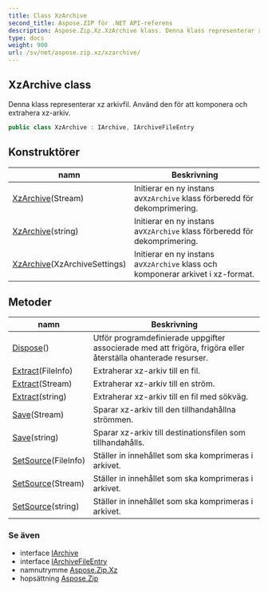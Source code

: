 ```yaml
---
title: Class XzArchive
second_title: Aspose.ZIP för .NET API-referens
description: Aspose.Zip.Xz.XzArchive klass. Denna klass representerar xz arkivfil. Använd den för att komponera och extrahera xzarkiv.
type: docs
weight: 900
url: /sv/net/aspose.zip.xz/xzarchive/
---
```

## XzArchive class

Denna klass representerar xz arkivfil. Använd den för att komponera och extrahera xz-arkiv.

```csharp
public class XzArchive : IArchive, IArchiveFileEntry
```

## Konstruktörer

| namn | Beskrivning |
| --- | --- |
| [XzArchive](xzarchive/#constructor_1)(Stream) | Initierar en ny instans av`XzArchive` klass förberedd för dekomprimering. |
| [XzArchive](xzarchive/#constructor_2)(string) | Initierar en ny instans av`XzArchive` klass förberedd för dekomprimering. |
| [XzArchive](xzarchive/#constructor)(XzArchiveSettings) | Initierar en ny instans av`XzArchive` klass och komponerar arkivet i xz-format. |

## Metoder

| namn | Beskrivning |
| --- | --- |
| [Dispose](../../aspose.zip.xz/xzarchive/dispose/)() | Utför programdefinierade uppgifter associerade med att frigöra, frigöra eller återställa ohanterade resurser. |
| [Extract](../../aspose.zip.xz/xzarchive/extract/#extract_1)(FileInfo) | Extraherar xz-arkiv till en fil. |
| [Extract](../../aspose.zip.xz/xzarchive/extract/#extract_2)(Stream) | Extraherar xz-arkiv till en ström. |
| [Extract](../../aspose.zip.xz/xzarchive/extract/#extract)(string) | Extraherar xz-arkiv till en fil med sökväg. |
| [Save](../../aspose.zip.xz/xzarchive/save/#save)(Stream) | Sparar xz-arkiv till den tillhandahållna strömmen. |
| [Save](../../aspose.zip.xz/xzarchive/save/#save_1)(string) | Sparar xz-arkiv till destinationsfilen som tillhandahålls. |
| [SetSource](../../aspose.zip.xz/xzarchive/setsource/#setsource)(FileInfo) | Ställer in innehållet som ska komprimeras i arkivet. |
| [SetSource](../../aspose.zip.xz/xzarchive/setsource/#setsource_1)(Stream) | Ställer in innehållet som ska komprimeras i arkivet. |
| [SetSource](../../aspose.zip.xz/xzarchive/setsource/#setsource_2)(string) | Ställer in innehållet som ska komprimeras i arkivet. |

### Se även

* interface [IArchive](../../aspose.zip/iarchive/)
* interface [IArchiveFileEntry](../../aspose.zip/iarchivefileentry/)
* namnutrymme [Aspose.Zip.Xz](../../aspose.zip.xz/)
* hopsättning [Aspose.Zip](../../)


